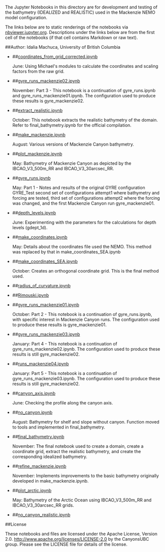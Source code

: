 The Jupyter Notebooks in this directory are for development and testing of
the bathymetry (IDEALIZED and REALISTIC) used in the Mackenzie NEMO model configuration.

The links below are to static renderings of the notebooks via
[nbviewer.jupyter.org](http://nbviewer.jupyter.org/).
Descriptions under the links below are from the first cell of the notebooks
(if that cell contains Markdown or raw text).

##Author: Idalia Machuca, University of British Columbia

* ##[coordinates_from_grid_corrected.ipynb](http://nbviewer.jupyter.org/urls/bitbucket.org/CanyonsUBC/mackenzie_canyon/raw/tip/bathymetry/notebooks/coordinates_from_grid_corrected.ipynb)  
    
    June: Using Michael's modules to calculate the coordinates and scaling factors from the raw grid.  

* ##[gyre_runs_mackenzie02.ipynb](http://nbviewer.jupyter.org/urls/bitbucket.org/CanyonsUBC/mackenzie_canyon/raw/tip/bathymetry/notebooks/gyre_runs_mackenzie02.ipynb)  
    
    November: Part 3 - This notebook is a continuation of gyre_runs.ipynb and gyre_runs_mackenzie01.ipynb. The configuration used to produce these results is gyre_mackenzie02.  

* ##[extract_realistic.ipynb](http://nbviewer.jupyter.org/urls/bitbucket.org/CanyonsUBC/mackenzie_canyon/raw/tip/bathymetry/notebooks/extract_realistic.ipynb)  
    
    October: This notebook extracts the realistic bathymetry of the domain. Refer to final_bathymetry.ipynb for the official compilation.  

* ##[make_mackenzie.ipynb](http://nbviewer.jupyter.org/urls/bitbucket.org/CanyonsUBC/mackenzie_canyon/raw/tip/bathymetry/notebooks/make_mackenzie.ipynb)  
    
    August: Various versions of Mackenzie Canyon bathymetry.  

* ##[plot_mackenzie.ipynb](http://nbviewer.jupyter.org/urls/bitbucket.org/CanyonsUBC/mackenzie_canyon/raw/tip/bathymetry/notebooks/plot_mackenzie.ipynb)  
    
    May: Bathymetry of Mackenzie Canyon as depicted by the IBCAO_V3_500m_RR and IBCAO_V3_30arcsec_RR.  

* ##[gyre_runs.ipynb](http://nbviewer.jupyter.org/urls/bitbucket.org/CanyonsUBC/mackenzie_canyon/raw/tip/bathymetry/notebooks/gyre_runs.ipynb)  
    
    May: Part 1 - Notes and results of the original GYRE configuration GYRE_Test second set of configurations attempt1 where bathymetry and forcing are tested, third set of configurations attempt2 where the forcing was changed, and the first Mackenzie Canyon run gyre_mackenzie01.  

* ##[depth_levels.ipynb](http://nbviewer.jupyter.org/urls/bitbucket.org/CanyonsUBC/mackenzie_canyon/raw/tip/bathymetry/notebooks/depth_levels.ipynb)  
    
    June: Experimenting with the parameters for the calculations for depth levels (gdept_1d).  

* ##[make_coordinates.ipynb](http://nbviewer.jupyter.org/urls/bitbucket.org/CanyonsUBC/mackenzie_canyon/raw/tip/bathymetry/notebooks/make_coordinates.ipynb)  
    
    May: Details about the coordinates file used the NEMO. This method was replaced by that in make_coordinates_SEA.ipynb  

* ##[make_coordinates_SEA.ipynb](http://nbviewer.jupyter.org/urls/bitbucket.org/CanyonsUBC/mackenzie_canyon/raw/tip/bathymetry/notebooks/make_coordinates_SEA.ipynb)  
    
    October: Creates an orthogonal coordinate grid. This is the final method used.  

* ##[radius_of_curvature.ipynb](http://nbviewer.jupyter.org/urls/bitbucket.org/CanyonsUBC/mackenzie_canyon/raw/tip/bathymetry/notebooks/radius_of_curvature.ipynb)  
    
* ##[Rimouski.ipynb](http://nbviewer.jupyter.org/urls/bitbucket.org/CanyonsUBC/mackenzie_canyon/raw/tip/bathymetry/notebooks/Rimouski.ipynb)  
    
* ##[gyre_runs_mackenzie01.ipynb](http://nbviewer.jupyter.org/urls/bitbucket.org/CanyonsUBC/mackenzie_canyon/raw/tip/bathymetry/notebooks/gyre_runs_mackenzie01.ipynb)  
    
    October: Part 2 - This notebook is a continuation of gyre_runs.ipynb, with specific interest in Mackenzie Canyon runs. The configuration used to produce these results is gyre_mackenzie01.  

* ##[gyre_runs_mackenzie03.ipynb](http://nbviewer.jupyter.org/urls/bitbucket.org/CanyonsUBC/mackenzie_canyon/raw/tip/bathymetry/notebooks/gyre_runs_mackenzie03.ipynb)  
    
    January: Part 4 - This notebook is a continuation of gyre_runs_mackenzie02.ipynb. The configuration used to produce these results is still gyre_mackenzie02.  

* ##[runs_mackenzie04.ipynb](http://nbviewer.jupyter.org/urls/bitbucket.org/CanyonsUBC/mackenzie_canyon/raw/tip/bathymetry/notebooks/runs_mackenzie04.ipynb)  
    
    January: Part 5 - This notebook is a continuation of gyre_runs_mackenzie03.ipynb. The configuration used to produce these results is still gyre_mackenzie02.   

* ##[canyon_axis.ipynb](http://nbviewer.jupyter.org/urls/bitbucket.org/CanyonsUBC/mackenzie_canyon/raw/tip/bathymetry/notebooks/canyon_axis.ipynb)  
    
    June: Checking the profile along the canyon axis.  

* ##[no_canyon.ipynb](http://nbviewer.jupyter.org/urls/bitbucket.org/CanyonsUBC/mackenzie_canyon/raw/tip/bathymetry/notebooks/no_canyon.ipynb)  
    
    August: Bathymetry for shelf and slope without canyon. Function moved to tools and implemented in final_bathymetry.  

* ##[final_bathymetry.ipynb](http://nbviewer.jupyter.org/urls/bitbucket.org/CanyonsUBC/mackenzie_canyon/raw/tip/bathymetry/notebooks/final_bathymetry.ipynb)  
    
    November: The final notebook used to create a domain, create a coordinate grid, extract the realistic bathymetry, and create the corresponding idealized bathymetry.  

* ##[refine_mackenzie.ipynb](http://nbviewer.jupyter.org/urls/bitbucket.org/CanyonsUBC/mackenzie_canyon/raw/tip/bathymetry/notebooks/refine_mackenzie.ipynb)  
    
    November: Implements improvements to the basic bathymetry originally developed in make_mackenzie.ipynb.  

* ##[plot_arctic.ipynb](http://nbviewer.jupyter.org/urls/bitbucket.org/CanyonsUBC/mackenzie_canyon/raw/tip/bathymetry/notebooks/plot_arctic.ipynb)  
    
    May: Bathymetry of the Arctic Ocean using IBCAO_V3_500m_RR and IBCAO_V3_30arcsec_RR grids.  

* ##[no_canyon_realistic.ipynb](http://nbviewer.jupyter.org/urls/bitbucket.org/CanyonsUBC/mackenzie_canyon/raw/tip/bathymetry/notebooks/no_canyon_realistic.ipynb)  
    

##License

These notebooks and files are licensed under the Apache License, Version 2.0.
http://www.apache.org/licenses/LICENSE-2.0 by the CanyonsUBC group.
Please see the LICENSE file for details of the license.
